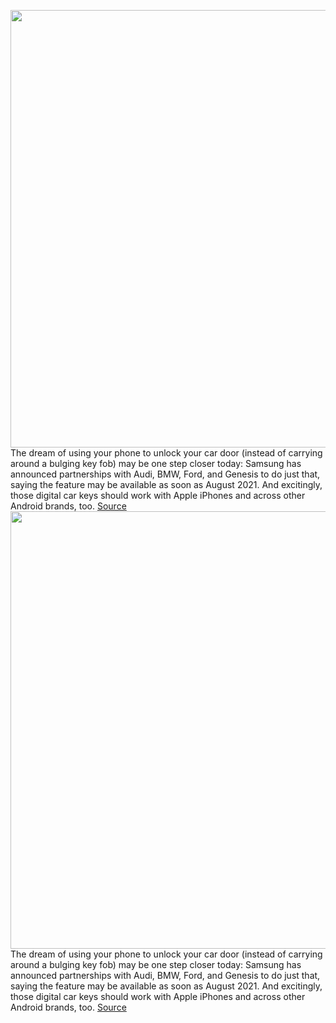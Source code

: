 <img src='https://cdn.vox-cdn.com/thumbor/LSjf4RqJJ2hQ2wSp0opE0XWiJQ8=/0x0:1200x751/1200x800/filters:focal(504x280:696x472)/cdn.vox-cdn.com/uploads/chorus_image/image/68667969/samsung_car_partnership_key.0.jpg' width='700px' /><br/>
The dream of using your phone to unlock your car door (instead of carrying around a bulging key fob) may be one step closer today: Samsung has announced partnerships with Audi, BMW, Ford, and Genesis to do just that, saying the feature may be available as soon as August 2021. And excitingly, those digital car keys should work with Apple iPhones and across other Android brands, too.
<a href='https://www.theverge.com/2021/1/14/22230960/samsung-digital-car-key-audi-bmw-ford-genesis-uwb-bluetooth'> Source <a/><img src='https://cdn.vox-cdn.com/thumbor/LSjf4RqJJ2hQ2wSp0opE0XWiJQ8=/0x0:1200x751/1200x800/filters:focal(504x280:696x472)/cdn.vox-cdn.com/uploads/chorus_image/image/68667969/samsung_car_partnership_key.0.jpg' width='700px' /><br/>
The dream of using your phone to unlock your car door (instead of carrying around a bulging key fob) may be one step closer today: Samsung has announced partnerships with Audi, BMW, Ford, and Genesis to do just that, saying the feature may be available as soon as August 2021. And excitingly, those digital car keys should work with Apple iPhones and across other Android brands, too.
<a href='https://www.theverge.com/2021/1/14/22230960/samsung-digital-car-key-audi-bmw-ford-genesis-uwb-bluetooth'> Source <a/>